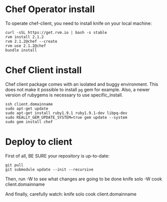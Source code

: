 Chef Operator install 
=======

To operate chef-client, you need to install knife on your local machine:

    curl -sSL https://get.rvm.io | bash -s stable
    rvm install 2.1.2
    rvm 2.1.2@chef --create
    rvm use 2.1.2@chef
    bundle install

Chef Client install
===================

Chef client package comes with an isolated and buggy environment. This does not make it possible to install `pg` gem for example.
Also, a newer version of rubygems is necessary to use specific\_install.

    ssh client.domainname
    sudo apt-get update
    sudo apt-get install ruby1.9.1 ruby1.9.1-dev libpq-dev
    sudo REALLY_GEM_UPDATE_SYSTEM=true gem update --system
    sudo gem install chef

Deploy to client
================

First of all, BE SURE your repository is up-to-date:

    git pull
    git submodule update --init --recursive

Then, run -W to see what changes are going to be done
    knife solo -W cook client.domainname

And finally, carefully watch:
    knife solo cook client.domainname

